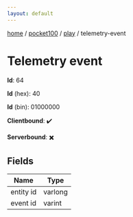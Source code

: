 ```yaml
---
layout: default
---
```


[home](/)  /  [pocket100](/protocol/pocket100)  /  [play](/protocol/pocket100/play)  /  telemetry-event

# Telemetry event

**Id**: 64

**Id** (hex): 40

**Id** (bin): 01000000

**Clientbound**: ✔️

**Serverbound**: ✖️

## Fields

Name | Type
---|---
entity id | varlong
event id | varint

